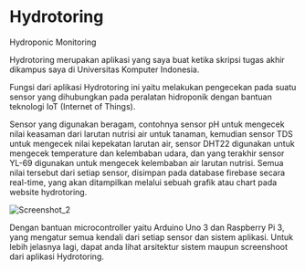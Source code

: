 # Hydrotoring
Hydroponic Monitoring

Hydrotoring merupakan aplikasi yang saya buat ketika skripsi tugas akhir dikampus saya di Universitas
Komputer Indonesia. 

Fungsi dari aplikasi Hydrotoring ini yaitu melakukan pengecekan pada suatu sensor yang
dihubungkan pada peralatan hidroponik dengan bantuan teknologi IoT (Internet of Things). 

Sensor yang digunakan beragam, contohnya sensor pH untuk mengecek nilai keasaman dari larutan nutrisi air untuk
tanaman, kemudian sensor TDS untuk mengecek nilai kepekatan larutan air, sensor DHT22 digunakan untuk
mengecek temperature dan kelembaban udara, dan yang terakhir sensor YL-69 digunakan untuk mengecek
kelembaban air larutan nutrisi. Semua nilai tersebut dari setiap sensor, disimpan pada database firebase secara
real-time, yang akan ditampilkan melalui sebuah grafik atau chart pada website hydrotoring. 

![Screenshot_2](https://user-images.githubusercontent.com/37924224/119581151-3b509380-bdec-11eb-89ae-a755258c7a65.png)

Dengan bantuan
microcontroller yaitu Arduino Uno 3 dan Raspberry Pi 3, yang mengatur semua kendali dari setiap sensor dan
sistem aplikasi. Untuk lebih jelasnya lagi, dapat anda lihat arsitektur sistem maupun screenshoot dari aplikasi Hydrotoring.
